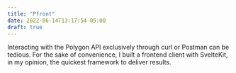 ```yaml
---
title: "Pfront"
date: 2022-06-14T13:17:54-05:00
draft: true
---
```


Interacting with the Polygon API exclusively through curl or Postman can be tedious. For the sake of convenience, I built a frontend client with SvelteKit, in my opinion, the quickest framework to deliver results.

